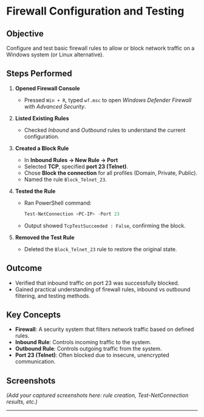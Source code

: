 # Firewall Configuration and Testing

## Objective
Configure and test basic firewall rules to allow or block network traffic on a Windows system (or Linux alternative).

## Steps Performed
1. **Opened Firewall Console**  
   - Pressed `Win + R`, typed `wf.msc` to open *Windows Defender Firewall with Advanced Security*.

2. **Listed Existing Rules**  
   - Checked *Inbound* and *Outbound* rules to understand the current configuration.

3. **Created a Block Rule**  
   - In **Inbound Rules → New Rule → Port**  
   - Selected **TCP**, specified **port 23 (Telnet)**.  
   - Chose **Block the connection** for all profiles (Domain, Private, Public).  
   - Named the rule `Block_Telnet_23`.

4. **Tested the Rule**  
   - Ran PowerShell command:
     ```powershell
     Test-NetConnection <PC-IP> -Port 23
     ```
   - Output showed `TcpTestSucceeded : False`, confirming the block.

5. **Removed the Test Rule**  
   - Deleted the `Block_Telnet_23` rule to restore the original state.

## Outcome
- Verified that inbound traffic on port 23 was successfully blocked.
- Gained practical understanding of firewall rules, inbound vs outbound filtering, and testing methods.

## Key Concepts
- **Firewall**: A security system that filters network traffic based on defined rules.
- **Inbound Rule**: Controls incoming traffic to the system.
- **Outbound Rule**: Controls outgoing traffic from the system.
- **Port 23 (Telnet)**: Often blocked due to insecure, unencrypted communication.

## Screenshots
*(Add your captured screenshots here: rule creation, Test-NetConnection results, etc.)*

---
